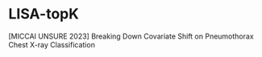 # LISA-topK
[MICCAI UNSURE 2023] Breaking Down Covariate Shift on Pneumothorax Chest X-ray Classification
